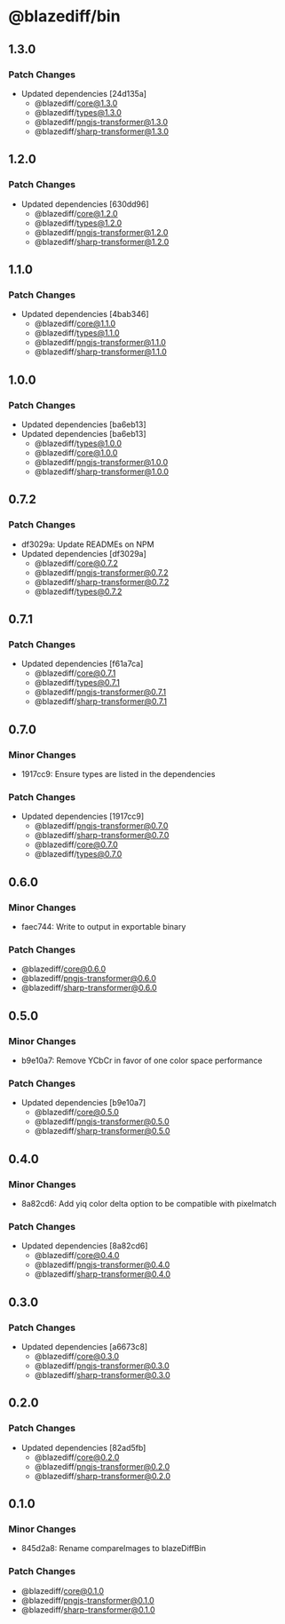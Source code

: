 # @blazediff/bin

## 1.3.0

### Patch Changes

- Updated dependencies [24d135a]
  - @blazediff/core@1.3.0
  - @blazediff/types@1.3.0
  - @blazediff/pngjs-transformer@1.3.0
  - @blazediff/sharp-transformer@1.3.0

## 1.2.0

### Patch Changes

- Updated dependencies [630dd96]
  - @blazediff/core@1.2.0
  - @blazediff/types@1.2.0
  - @blazediff/pngjs-transformer@1.2.0
  - @blazediff/sharp-transformer@1.2.0

## 1.1.0

### Patch Changes

- Updated dependencies [4bab346]
  - @blazediff/core@1.1.0
  - @blazediff/types@1.1.0
  - @blazediff/pngjs-transformer@1.1.0
  - @blazediff/sharp-transformer@1.1.0

## 1.0.0

### Patch Changes

- Updated dependencies [ba6eb13]
- Updated dependencies [ba6eb13]
  - @blazediff/types@1.0.0
  - @blazediff/core@1.0.0
  - @blazediff/pngjs-transformer@1.0.0
  - @blazediff/sharp-transformer@1.0.0

## 0.7.2

### Patch Changes

- df3029a: Update READMEs on NPM
- Updated dependencies [df3029a]
  - @blazediff/core@0.7.2
  - @blazediff/pngjs-transformer@0.7.2
  - @blazediff/sharp-transformer@0.7.2
  - @blazediff/types@0.7.2

## 0.7.1

### Patch Changes

- Updated dependencies [f61a7ca]
  - @blazediff/core@0.7.1
  - @blazediff/types@0.7.1
  - @blazediff/pngjs-transformer@0.7.1
  - @blazediff/sharp-transformer@0.7.1

## 0.7.0

### Minor Changes

- 1917cc9: Ensure types are listed in the dependencies

### Patch Changes

- Updated dependencies [1917cc9]
  - @blazediff/pngjs-transformer@0.7.0
  - @blazediff/sharp-transformer@0.7.0
  - @blazediff/core@0.7.0
  - @blazediff/types@0.7.0

## 0.6.0

### Minor Changes

- faec744: Write to output in exportable binary

### Patch Changes

- @blazediff/core@0.6.0
- @blazediff/pngjs-transformer@0.6.0
- @blazediff/sharp-transformer@0.6.0

## 0.5.0

### Minor Changes

- b9e10a7: Remove YCbCr in favor of one color space performance

### Patch Changes

- Updated dependencies [b9e10a7]
  - @blazediff/core@0.5.0
  - @blazediff/pngjs-transformer@0.5.0
  - @blazediff/sharp-transformer@0.5.0

## 0.4.0

### Minor Changes

- 8a82cd6: Add yiq color delta option to be compatible with pixelmatch

### Patch Changes

- Updated dependencies [8a82cd6]
  - @blazediff/core@0.4.0
  - @blazediff/pngjs-transformer@0.4.0
  - @blazediff/sharp-transformer@0.4.0

## 0.3.0

### Patch Changes

- Updated dependencies [a6673c8]
  - @blazediff/core@0.3.0
  - @blazediff/pngjs-transformer@0.3.0
  - @blazediff/sharp-transformer@0.3.0

## 0.2.0

### Patch Changes

- Updated dependencies [82ad5fb]
  - @blazediff/core@0.2.0
  - @blazediff/pngjs-transformer@0.2.0
  - @blazediff/sharp-transformer@0.2.0

## 0.1.0

### Minor Changes

- 845d2a8: Rename compareImages to blazeDiffBin

### Patch Changes

- @blazediff/core@0.1.0
- @blazediff/pngjs-transformer@0.1.0
- @blazediff/sharp-transformer@0.1.0
